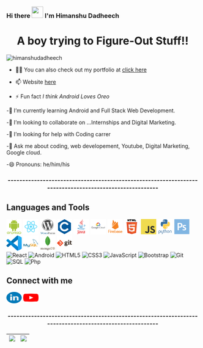### Hi there <img src="https://raw.githubusercontent.com/MartinHeinz/MartinHeinz/master/wave.gif" width="30px" height="30px"> I'm Himanshu Dadheech




<!--
**himanshudadheech/himanshudadheech** is a ✨ _special_ ✨ repository because its `README.md` (this file) appears on your GitHub profile.

Here are some ideas to get you started:


- 🌱 I’m currently learning ...Android
- 👯 I’m looking to collaborate on ...Marketing,Internships, and Digital Marketing
- 🤔 I’m looking for help with ...
- 💬 Ask me about ...
- 📫 How to reach me: ...
- 😄 Pronouns: ...
- ⚡ Fun fact: ...
-->
<h1 align="center">A boy trying to Figure-Out Stuff!!</h3>

<p align="left"> <img src="https://komarev.com/ghpvc/?username=himanshudadheech&label=Profile%20views&color=129e00&style=plastic" alt="himanshudadheech" /> </p>
<!--<img align="right" alt="Coding" width="400" src="https://cdn.dribbble.com/users/2646423/screenshots/5507196/computer.gif">-->


- 👨‍💻 You can also check out my portfolio at [click here](https://himanshudadheech.github.io/React-Resume/)

- 📫 Website [here](http://himanshudadheech.live/)

- ⚡ Fun fact *I think Android Loves Oreo*

-🌱 I’m currently learning Android and Full Stack Web Development.

-👯 I’m looking to collaborate on ...Internships and Digital Marketing.

-🤔 I’m looking for help with Coding carrer

-💬 Ask me about coding, web developement, Youtube, Digital Marketing, Google cloud.

-😄 Pronouns: he/him/his
<h3 align="center">-------------------------------------------------------------------------------------------------------</h3>

## Languages and Tools

<div>
<p align="left"> 
  <img src="https://github.com/devicons/devicon/blob/master/icons/android/android-plain-wordmark.svg" alt="android" width="40" height="40"/>
  <img  src="https://raw.githubusercontent.com/github/explore/80688e429a7d4ef2fca1e82350fe8e3517d3494d/topics/react/react.png"  alt="React" width="40" height="40"/>
  <img src="https://github.com/devicons/devicon/blob/master/icons/wordpress/wordpress-original.svg" alt= "wordpress" width="40" height="40"/>
  <img src="https://github.com/devicons/devicon/blob/master/icons/c/c-plain.svg" alt="c" width="40" height= "40"/>                                                       <img src="https://github.com/devicons/devicon/blob/master/icons/java/java-original-wordmark.svg" alt= "java" width="40" height="40"/>                                 <img src="https://github.com/devicons/devicon/blob/master/icons/googlecloud/googlecloud-original-wordmark.svg" alt= "Google cloud" width="40" height="40"/>           <img src="https://github.com/devicons/devicon/blob/master/icons/firebase/firebase-plain-wordmark.svg" alt= "firebase" width="40" height="40"/>                         <img src="https://github.com/devicons/devicon/blob/master/icons/html5/html5-original-wordmark.svg" alt= "Html" width="40" height="40"/> 
  <img src="https://raw.githubusercontent.com/github/explore/80688e429a7d4ef2fca1e82350fe8e3517d3494d/topics/javascript/javascript.png" alt="JavaScript" width="40" height="40" />
  <img src="https://github.com/devicons/devicon/blob/master/icons/python/python-original-wordmark.svg" alt= "Python" width="40" height="40"/>                           <img src="https://github.com/devicons/devicon/blob/master/icons/photoshop/photoshop-plain.svg" alt= "Photoshop" width="40" height="40"/> 
  <img src="https://raw.githubusercontent.com/github/explore/80688e429a7d4ef2fca1e82350fe8e3517d3494d/topics/visual-studio-code/visual-studio-code.png" alt="Visual   Studio Code" width="40" height="40" />
  
  <img  src="https://github.com/devicons/devicon/blob/master/icons/mysql/mysql-original-wordmark.svg" alt="MySQL" width="40" height="40" />
  <img  src="https://github.com/devicons/devicon/blob/master/icons/mongodb/mongodb-original-wordmark.svg" alt="MongoDB" width="40" height="40"/>
  <img  src="https://github.com/devicons/devicon/blob/master/icons/git/git-original-wordmark.svg" alt="Git" width="40" height="40"  />
 
  <br/>
  <img alt="React"  src="https://img.shields.io/badge/react-00adfe.svg?style=for-the-badge&logo=react&logoColor=white"/>
  <img alt="Android"  src="https://img.shields.io/badge/android-00adfe.svg?style=for-the-badge&logo=android&logoColor=white"/>
  <img alt="HTML5" src="https://img.shields.io/badge/html5-00adfe.svg?style=for-the-badge&logo=html5&logoColor=white"/> 
  <img alt="CSS3"  src="https://img.shields.io/badge/css3-00adfe.svg?style=for-the-badge&logo=css3&logoColor=white"/> 
  <img alt="JavaScript" src="https://img.shields.io/badge/javascript-00adfe.svg?style=for-the-badge&logo=javascript&logoColor=white"/>
  <img alt="Bootstrap" src="https://img.shields.io/badge/bootstrap-00adfe.svg?style=for-the-badge&logo=bootstrap&logoColor=white"/>
  <img alt="Git" src="https://img.shields.io/badge/git-00adfe.svg?style=for-the-badge&logo=git&logoColor=white"/>
  <img alt="SQL" src="https://img.shields.io/badge/mysql-00adfe.svg?style=for-the-badge&logo=mysql&logoColor=white"/>
  <img alt="Php" src="https://img.shields.io/badge/php-00adfe.svg?style=for-the-badge&logo=php&logoColor=white"/>
</p>
</div>


## Connect with me

<a href="https://www.linkedin.com/in/himanshudadheech/" target="blank"><img align="center" src="https://github.com/himanshudadheech/Resouce-Icon/blob/main/linkedin.svg" alt="himanshudadheech" height="30" width="40" /></a>
<a href="https://www.youtube.com/channel/UCHAcoZ9mcQQyfKYjy5YPXEA" target="blank"><img align="center" src="https://github.com/himanshudadheech/Resouce-Icon/blob/main/youtube.svg" alt="himanshu_dadheech_" height="30" width="40" /></a>

<h3 align="center">-------------------------------------------------------------------------------------------------------</h3>

<img src="https://github-readme-stats.vercel.app/api?username=himanshudadheech&&show_icons=true&theme=algolia&count_private=true&include_all_commits=true"/>|<img src="https://github-readme-streak-stats.herokuapp.com/?user=himanshudadheech&theme=algolia"/>
|---|---|



 

<!-- <img align="right" src="https://github-readme-stats.vercel.app/api/top-langs?username=himanshudadheech&show_icons=true&locale=en&layout=compact" width="400"/> -->
